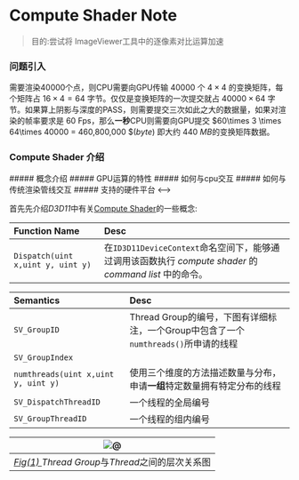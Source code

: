 # Compute Shader Note

> 目的:尝试将 ImageViewer工具中的逐像素对比运算加速

### 问题引入
需要渲染40000个点，则CPU需要向GPU传输 $40000$ 个 $4\times 4$ 的变换矩阵，每个矩阵占 $16\times4=64$ 字节。仅仅是变换矩阵的一次提交就占 $40000\times 64$ 字节。如果算上阴影与深度的PASS，则需要提交三次如此之大的数据量，如果对渲染的帧率要求是 $60$ Fps，那么**一秒**CPU则需要向GPU提交 $60\times 3 \times 64\times 40000 = 460,800,000 $(*byte*) 即大约 $440$ *MB*的变换矩阵数据。

### Compute Shader 介绍
<!-->
##### 概念介绍
##### GPU运算的特性
##### 如何与cpu交互
##### 如何与传统渲染管线交互
##### 支持的硬件平台
<-->
首先先介绍*D3D11*中有关[Compute Shader](https://docs.microsoft.com/en-us/windows/win32/direct3d11/direct3d-11-advanced-stages-compute-shader)的一些概念:

| Function Name | Desc |
| :--- | :---|
|  `Dispatch(uint x,uint y, uint y)` | 在`ID3D11DeviceContext`命名空间下，能够通过调用该函数执行 *compute shader* 的 *command list* 中的命令。  |


| Semantics  | Desc |
| :--- | :--- |
| `SV_GroupID` | Thread Group的编号，下图有详细标注，一个Group中包含了一个`numthreads()`所申请的线程 |
| `SV_GroupIndex` |  |
| `numthreads(uint x,uint y, uint y)`| 使用三个维度的方法描述数量与分布，申请**一组**特定数量拥有特定分布的线程 |
| `SV_DispatchThreadID` | 一个线程的全局编号 |
| `SV_GroupThreadID` | 一个线程的组内编号 |

|![@](https://docs.microsoft.com/en-us/windows/win32/api/d3d11/images/threadgroupids.png)|
|:---:|
|[*Fig(1)* ](https://docs.microsoft.com/en-us/windows/win32/api/d3d11/nf-d3d11-id3d11devicecontext-dispatch) *Thread Group*与*Thread*之间的层次关系图|